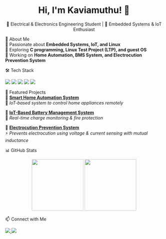 <h1 align="center">Hi, I'm Kaviamuthu! 👋</h1>  
<p align="center">
🚀 Electrical & Electronics Engineering Student | 🔧 Embedded Systems & IoT Enthusiast  
</p>  

  🚀 About Me  
🔹 Passionate about **Embedded Systems, IoT, and Linux**  
🔹 Exploring **C programming, Linux Test Project (LTP), and guest OS**  
🔹 Working on **Home Automation, BMS System, and Electrocution Prevention System**  

  🛠️ Tech Stack  
<p align="left">
  <img src="https://img.shields.io/badge/C%20Programming-%2300599C.svg?style=for-the-badge&logo=c&logoColor=white" />
  <img src="https://img.shields.io/badge/Linux-%23FCC624.svg?style=for-the-badge&logo=linux&logoColor=black" />
  <img src="https://img.shields.io/badge/Arduino-%2300979D.svg?style=for-the-badge&logo=arduino&logoColor=white" />
  <img src="https://img.shields.io/badge/Python-%233776AB.svg?style=for-the-badge&logo=python&logoColor=white" />
  <img src="https://img.shields.io/badge/Git-%23F05033.svg?style=for-the-badge&logo=git&logoColor=white" />
</p>

  📌 Featured Projects  
📌 **[Smart Home Automation System](https://github.com/Kaviamuthu/Home-Automation)**  
🏡 *IoT-based system to control home appliances remotely*  

📌 **[IoT-Based Battery Management System](https://github.com/Kaviamuthu/IoT-BMS)**  
🔋 *Real-time charge monitoring & fire protection*  

📌 **[Electrocution Prevention System](https://github.com/Kaviamuthu/Electrocution-Prevention)**  
⚡ *Prevents electrocution using voltage & current sensing with mutual inductance*  

  📊 GitHub Stats  
<p align="center">
  <img src="https://github-readme-stats.vercel.app/api?username=Kaviamuthu&show_icons=true&theme=tokyonight" height="165px" />
  <img src="https://github-readme-streak-stats.herokuapp.com/?user=Kaviamuthu&theme=tokyonight" height="165px" />
</p>

  📫 Connect with Me  
<p align="left">
  <a href=" LinkedIn: www.linkedin.com/in/kaviamuthu-a-520100256">
    <img src="https://img.shields.io/badge/LinkedIn-%230077B5.svg?style=for-the-badge&logo=linkedin&logoColor=white" />
  </a>
  <a href="mailto:kaviamuthua@gmail.com">
    <img src="https://img.shields.io/badge/Email-%23D14836.svg?style=for-the-badge&logo=gmail&logoColor=white" />
  </a>
</p>
